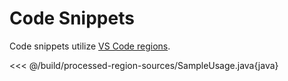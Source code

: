 # Code Snippets

Code snippets utilize [VS Code regions](https://code.visualstudio.com/docs/editor/codebasics#_folding).

<<< @/build/processed-region-sources/SampleUsage.java{java}
